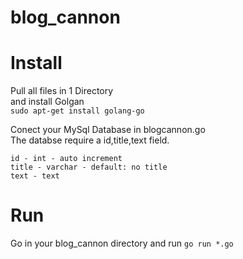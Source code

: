# blog_cannon

# Install
Pull all files in 1 Directory  
and install Golgan  
`sudo apt-get install golang-go`

Conect your MySql Database in blogcannon.go  
The databse require a id,title,text field.
```
id - int - auto increment  
title - varchar - default: no title
text - text 
```


# Run
Go in your blog_cannon directory and run `go run *.go`
